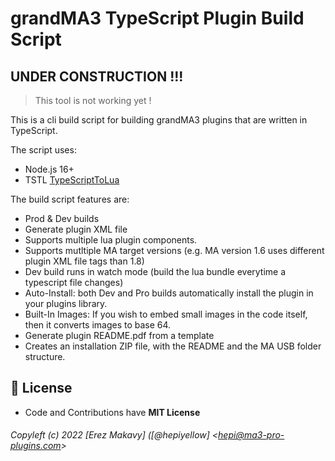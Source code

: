 # grandMA3 TypeScript Plugin Build Script

## UNDER CONSTRUCTION !!!

> This tool is not working yet !

This is a cli build script for building grandMA3 plugins that are written in TypeScript.

The script uses:

-   Node.js 16+
-   TSTL [TypeScriptToLua](https://typescripttolua.github.io)

The build script features are:

-   Prod & Dev builds
-   Generate plugin XML file
-   Supports multiple lua plugin components.
-   Supports mutltiple MA target versions (e.g. MA version 1.6 uses different plugin XML file tags than 1.8)
-   Dev build runs in watch mode (build the lua bundle everytime a typescript file changes)
-   Auto-Install: both Dev and Pro builds automatically install the plugin in your plugins library.
-   Built-In Images: If you wish to embed small images in the code itself, then it converts images to base 64.
-   Generate plugin README.pdf from a template
-   Creates an installation ZIP file, with the README and the MA USB folder structure.

## 💫 License

-   Code and Contributions have **MIT License**

###### Copyleft (c) 2022 [Erez Makavy] ([@hepiyellow] <[hepi@ma3-pro-plugins.com](mailto:hepi@ma3-pro-plugins.com)>
